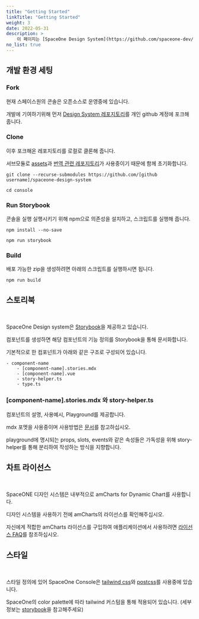 ```yaml
---
title: "Getting Started"
linkTitle: "Getting Started"
weight: 3
date: 2022-05-31
description: >
    이 페이지는 [SpaceOne Design System](https://github.com/spaceone-dev/spaceone-design-system) 개발을 시작하기 위한 안내문서입니다.
no_list: true
---
```


## 개발 환경 세팅


### Fork

현재 스페이스원의 콘솔은 오픈소스로 운영중에 있습니다.

개발에 기여하기위해 먼저 [Design System 레포지토리](https://github.com/spaceone-dev/spaceone-design-system)를 개인 github 계정에 포크해 줍니다.

### Clone

이후 포크해온 레포지토리를 로컬로 클론해 줍니다.

서브모듈로 [assets](https://github.com/spaceone-dev/console-assets)과 [번역 관련 레포지토리](https://github.com/spaceone-dev/design-system-translation.git)가 사용중이기 때문에 함께 초기화합니다.

```shell
git clone --recurse-submodules https://github.com/[github username]/spaceone-design-system

cd console
```

### Run Storybook

콘솔을 실행 실행시키기 위해 npm으로 의존성을 설치하고, 스크립트를 실행해 줍니다.
```shell
npm install --no-save

npm run storybook
```

### Build

배포 가능한 zip을 생성하려면 아래의 스크립트를 실행하시면 됩니다.

```shell
npm run build
```


## 스토리북

<br/>

SpaceOne Design system은 [Storybook](https://storybook.developer.spaceone.dev/?path=/story/data-display-badges--style-types)을 제공하고 있습니다.

컴포넌트를 생성하면 해당 컴포넌트의 기능 정의를 Storybook을 통해 문서화합니다.

기본적으로 한 컴포넌트가 아래와 같은 구조로 구성되어 있습니다. 

```text
- component-name
    - [component-name].stories.mdx
    - [component-name].vue
    - story-helper.ts
    - type.ts
```

### [component-name].stories.mdx 와 story-helper.ts

컴포넌트의 설명, 사용예시, Playground를 제공합니다.

mdx 포멧을 사용중이며 사용방법은 [문서](https://storybook.js.org/docs/6.3/vue/writing-docs/mdx)를 참고하십시오.

playground에 명시되는 props, slots, events와 같은 속성들은 가독성을 위해 story-helper를 통해 분리하여 작성하는 방식을 지향합니다.  


## 차트 라이선스

<br/>

SpaceONE 디자인 시스템은 내부적으로 amCharts for Dynamic Chart를 사용합니다.

디자인 시스템을 사용하기 전에 amCharts의 라이선스를 확인해주십시오.

자신에게 적합한 amCharts 라이선스를 구입하여 애플리케이션에서 사용하려면 [라이선스 FAQ](https://www.amcharts.com/online-store/licenses-explained/)를 참조하십시오.

## 스타일

<br/>

스타일 정의에 있어 SpaceOne Console은 [tailwind css](https://tailwindcss.com)와 [postcss](https://postcss.org/)를 사용중에 있습니다.

SpaceOne의 color palette에 따라 tailwind 커스텀을 통해 적용되어 있습니다. (세부 정보는 [storybook](https://storybook.developer.spaceone.dev/?path=/docs/foundation-styles-colors--all-colors)을 참고해주세요)
